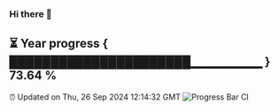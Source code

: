 ### Hi there 👋
⏳ Year progress { ██████████████████████▁▁▁▁▁▁▁▁ } 73.64 %
---
⏰ Updated on Thu, 26 Sep 2024 12:14:32 GMT
![Progress Bar CI](https://github.com/Moyi321/Moyi321/workflows/Progress%20Bar%20CI/badge.svg)
